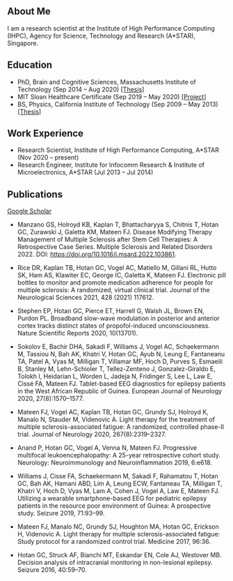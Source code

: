 ## About Me
I am a research scientist at the Institute of High Performance Computing (IHPC), Agency for Science, Technology and Research (A\*STAR), Singapore.

## Education
- PhD, Brain and Cognitive Sciences, Massachusetts Institute of Technology (Sep 2014 &ndash; Aug 2020) [\[Thesis\]](https://dspace.mit.edu/handle/1721.1/129230)
- MIT Sloan Healthcare Certificate (Sep 2019 &ndash; May 2020) [\[Project\]](https://mitsloan.mit.edu/sites/default/files/inline-files/H-Lab%202019%20-%20Boston%20Medical%20Center%20poster.pdf)
- BS, Physics, California Institute of Technology (Sep 2009 &ndash; May 2013) [\[Thesis\]](https://thesis.library.caltech.edu/10705/)

## Work Experience
- Research Scientist, Institute of High Performance Computing, A\*STAR (Nov 2020 &ndash; present)
- Research Engineer, Institute for Infocomm Research & Institute of Microelectronics, A\*STAR (Jul 2013 &ndash; Jul 2014)

## Publications
[Google Scholar](https://scholar.google.com/citations?hl=en&user=r9zzv4EAAAAJ)
- Manzano GS, Holroyd KB, Kaplan T, Bhattacharyya S, Chitnis T, Hotan GC, Zurawski J, Galetta KM, Mateen FJ. Disease Modifying Therapy Management of Multiple Sclerosis after Stem Cell Therapies: A Retrospective Case Series. Multiple Sclerosis and Related Disorders 2022.  DOI: https://doi.org/10.1016/j.msard.2022.103861.

- Rice DR, Kaplan TB, Hotan GC, Vogel AC, Matiello M, Gillani RL, Hutto SK, Ham AS, Klawiter EC, George IC, Galetta K, Mateen FJ. Electronic pill bottles to monitor and promote medication adherence for people for multiple sclerosis: A randomized, virtual clinical trial. Journal of the Neurological Sciences 2021, 428 (2021) 117612.

- Stephen EP, Hotan GC, Pierce ET, Harrell G, Walsh JL, Brown EN, Purdon PL. Broadband slow-wave modulation in posterior and anterior cortex tracks distinct states of propofol-induced unconsciousness. Nature Scientific Reports 2020, 10(13701).

- Sokolov E, Bachir DHA, Sakadi F, Williams J, Vogel AC, Schaekermann M, Tassiou N, Bah AK, Khatri V, Hotan GC, Ayub N, Leung E, Fantaneanu TA, Patel A, Vyas M, Milligan T, Villamar MF, Hoch D, Purves S, Esmaeili B, Stanley M, Lehn-Schioler T, Tellez-Zenteno J, Gonzalez-Giraldo E, Tolokh I, Heidarian L, Worden L, Jadeja N, Fridinger S, Lee L, Law E, Cissé FA, Mateen FJ. Tablet-based EEG diagnostics for epilepsy patients in the West African Republic of Guinea. European Journal of Neurology 2020, 27(8):1570&ndash;1577.

- Mateen FJ, Vogel AC, Kaplan TB, Hotan GC, Grundy SJ, Holroyd K, Manalo N, Stauder M, Videnovic A. Light therapy for the treatment of multiple sclerosis-associated fatigue: A randomized, controlled phase-II trial. Journal of Neurology 2020, 267(8):2319&ndash;2327.

- Anand P, Hotan GC, Vogel A, Venna N, Mateen FJ. Progressive multifocal leukoencephalopathy: A 25-year retrospective cohort study. Neurology: Neuroimmunology and Neuroinflammation 2019, 6:e618.

- Williams J, Cisse FA, Schaekermann M, Sakadi F, Rahamatou T, Hotan GC, Bah AK, Hamani ABD, Lim A, Leung ECW, Fantaneau TA, Milligan T, Khatri V, Hoch D, Vyas M, Lam A, Cohen J, Vogel A, Law E, Mateen FJ. Utilizing a wearable smartphone-based EEG for pediatric epilepsy patients in the resource poor environment of Guinea: A prospective study. Seizure 2019, 71:93&ndash;99.

- Mateen FJ, Manalo NC, Grundy SJ, Houghton MA, Hotan GC, Erickson H, Videnovic A. Light therapy for multiple sclerosis-associated fatigue: Study protocol for a randomized control trial. Medicine 2017, 96:36. 

-	Hotan GC, Struck AF, Bianchi MT, Eskandar EN, Cole AJ, Westover MB. Decision analysis of intracranial monitoring in non-lesional epilepsy. Seizure 2016, 40:59&ndash;70.



[comment]: # (## Curriculum Vitae)

